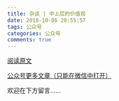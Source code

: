 ```yaml
---
title: 杂谈 | 中上层的价值观
date: 2018-10-06 20:55:57
tags: 公众号
categories: 公众号
comments: true
---
```


[阅读原文](https://mp.weixin.qq.com/s/Um3amCeOvANurelxi_WoAQ) 

[公众号更多文章（只能在微信中打开）](https://mp.weixin.qq.com/mp/profile_ext?action=home&__biz=MzUyMTg5MjA5OA==&scene=123#wechat_redirect)

欢迎在下方留言…… 

<!---more--->
